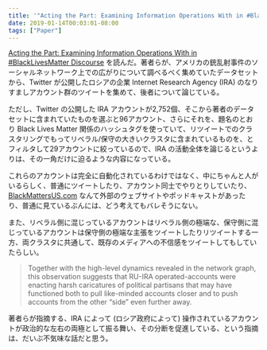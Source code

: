 ```yaml
---
title: '"Acting the Part: Examining Information Operations With in #BlackLivesMatter Discourse" を読んだ'
date: 2019-01-14T00:03:01-08:00
tags: ["Paper"]
---
```


[Acting the Part: Examining Information Operations With in #BlackLivesMatter Discourse][Ahmer_et_al_2018] を読んだ。著者らが、アメリカの銃乱射事件のソーシャルネットワーク上での広がりについて調べるべく集めていたデータセットから、Twitter が公開したロシアの企業 Internet Research Agency (IRA) のなりすましアカウント群のツイートを集めて、後者について論じている。

ただし、Twitter の公開した IRA アカウントが2,752個、そこから著者のデータセットに含まれていたものを選ぶと96アカウント、さらにそれを、題名のとおり Black Lives Matter 関係のハッシュタグを使っていて、リツイートでのクラスタリングでもってリベラル/保守の大きいクラスタに含まれているものを、とフィルタして29アカウントに絞っているので、IRA の活動全体を論じるというよりは、その一角だけに迫るような内容になっている。

これらのアカウントは完全に自動化されているわけではなく、中にちゃんと人がいるらしく、普通にツイートしたり、アカウント同士でやりとりしていたり、[BlackMattersUS.com](https://blackmattersus.com) なんて外部のウェブサイトやポッドキャストがあったり、普通に見ているぶんには、どう考えてもバレそうにない。

また、リベラル側に混じっているアカウントはリベラル側の極端な、保守側に混じっているアカウントは保守側の極端な主張をツイートしたりリツイートする一方、両クラスタに共通して、既存のメディアへの不信感をツイートしてもしていたらしい。

> Together with the high-level dynamics revealed in the network graph, this observation suggests that RU-IRA operated-accounts were enacting harsh caricatures of political partisans that may have functioned both to pull like-minded accounts closer and to push accounts from the other “side” even further away.

著者らが指摘する、IRA によって (ロシア政府によって) 操作されているアカウントが政治的な左右の両極として振る舞い、その分断を促進している、という指摘は、だいぶ不気味な話だと思う。

[Ahmer_et_al_2018]: http://faculty.washington.edu/kstarbi/BLM-IRA-Camera-Ready.pdf
